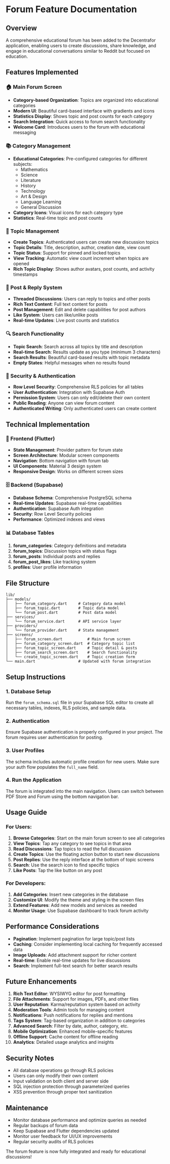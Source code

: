 # Forum Feature Documentation

## Overview

A comprehensive educational forum has been added to the Decentrafor application, enabling users to create discussions, share knowledge, and engage in educational conversations similar to Reddit but focused on education.

## Features Implemented

### 🏠 Main Forum Screen
- **Category-based Organization**: Topics are organized into educational categories
- **Modern UI**: Beautiful card-based interface with gradients and icons
- **Statistics Display**: Shows topic and post counts for each category
- **Search Integration**: Quick access to forum search functionality
- **Welcome Card**: Introduces users to the forum with educational messaging

### 📚 Category Management
- **Educational Categories**: Pre-configured categories for different subjects:
  - Mathematics
  - Science  
  - Literature
  - History
  - Technology
  - Art & Design
  - Language Learning
  - General Discussion
- **Category Icons**: Visual icons for each category type
- **Statistics**: Real-time topic and post counts

### 💬 Topic Management
- **Create Topics**: Authenticated users can create new discussion topics
- **Topic Details**: Title, description, author, creation date, view count
- **Topic Status**: Support for pinned and locked topics
- **View Tracking**: Automatic view count increment when topics are opened
- **Rich Topic Display**: Shows author avatars, post counts, and activity timestamps

### 📝 Post & Reply System
- **Threaded Discussions**: Users can reply to topics and other posts
- **Rich Text Content**: Full text content for posts
- **Post Management**: Edit and delete capabilities for post authors
- **Like System**: Users can like/unlike posts
- **Real-time Updates**: Live post counts and statistics

### 🔍 Search Functionality
- **Topic Search**: Search across all topics by title and description
- **Real-time Search**: Results update as you type (minimum 3 characters)
- **Search Results**: Beautiful card-based results with topic metadata
- **Empty States**: Helpful messages when no results found

### 🔐 Security & Authentication
- **Row Level Security**: Comprehensive RLS policies for all tables
- **User Authentication**: Integration with Supabase Auth
- **Permission System**: Users can only edit/delete their own content
- **Public Reading**: Anyone can view forum content
- **Authenticated Writing**: Only authenticated users can create content

## Technical Implementation

### 📱 Frontend (Flutter)
- **State Management**: Provider pattern for forum state
- **Screen Architecture**: Modular screen components
- **Navigation**: Bottom navigation with forum tab
- **UI Components**: Material 3 design system
- **Responsive Design**: Works on different screen sizes

### 🗄️ Backend (Supabase)
- **Database Schema**: Comprehensive PostgreSQL schema
- **Real-time Updates**: Supabase real-time capabilities
- **Authentication**: Supabase Auth integration
- **Security**: Row Level Security policies
- **Performance**: Optimized indexes and views

### 📊 Database Tables
1. **forum_categories**: Category definitions and metadata
2. **forum_topics**: Discussion topics with status flags
3. **forum_posts**: Individual posts and replies
4. **forum_post_likes**: Like tracking system
5. **profiles**: User profile information

## File Structure

```
lib/
├── models/
│   ├── forum_category.dart     # Category data model
│   ├── forum_topic.dart        # Topic data model
│   └── forum_post.dart         # Post data model
├── services/
│   └── forum_service.dart      # API service layer
├── providers/
│   └── forum_provider.dart     # State management
├── screens/
│   ├── forum_screen.dart           # Main forum screen
│   ├── forum_category_screen.dart  # Category topic list
│   ├── forum_topic_screen.dart     # Topic detail & posts
│   ├── forum_search_screen.dart    # Search functionality
│   └── create_topic_screen.dart    # Topic creation form
└── main.dart                   # Updated with forum integration
```

## Setup Instructions

### 1. Database Setup
Run the `forum_schema.sql` file in your Supabase SQL editor to create all necessary tables, indexes, RLS policies, and sample data.

### 2. Authentication
Ensure Supabase authentication is properly configured in your project. The forum requires user authentication for posting.

### 3. User Profiles
The schema includes automatic profile creation for new users. Make sure your auth flow populates the `full_name` field.

### 4. Run the Application
The forum is integrated into the main navigation. Users can switch between PDF Store and Forum using the bottom navigation bar.

## Usage Guide

### For Users:
1. **Browse Categories**: Start on the main forum screen to see all categories
2. **View Topics**: Tap any category to see topics in that area
3. **Read Discussions**: Tap topics to read the full discussion
4. **Create Topics**: Use the floating action button to start new discussions
5. **Post Replies**: Use the reply interface at the bottom of topic screens
6. **Search**: Use the search icon to find specific topics
7. **Like Posts**: Tap the like button on any post

### For Developers:
1. **Add Categories**: Insert new categories in the database
2. **Customize UI**: Modify the theme and styling in the screen files
3. **Extend Features**: Add new models and services as needed
4. **Monitor Usage**: Use Supabase dashboard to track forum activity

## Performance Considerations

- **Pagination**: Implement pagination for large topic/post lists
- **Caching**: Consider implementing local caching for frequently accessed data
- **Image Uploads**: Add attachment support for richer content
- **Real-time**: Enable real-time updates for live discussions
- **Search**: Implement full-text search for better search results

## Future Enhancements

1. **Rich Text Editor**: WYSIWYG editor for post formatting
2. **File Attachments**: Support for images, PDFs, and other files
3. **User Reputation**: Karma/reputation system based on activity
4. **Moderation Tools**: Admin tools for managing content
5. **Notifications**: Push notifications for replies and mentions
6. **Tags System**: Tag-based organization in addition to categories
7. **Advanced Search**: Filter by date, author, category, etc.
8. **Mobile Optimization**: Enhanced mobile-specific features
9. **Offline Support**: Cache content for offline reading
10. **Analytics**: Detailed usage analytics and insights

## Security Notes

- All database operations go through RLS policies
- Users can only modify their own content
- Input validation on both client and server side
- SQL injection protection through parameterized queries
- XSS prevention through proper text sanitization

## Maintenance

- Monitor database performance and optimize queries as needed
- Regular backups of forum data
- Keep Supabase and Flutter dependencies updated
- Monitor user feedback for UI/UX improvements
- Regular security audits of RLS policies

The forum feature is now fully integrated and ready for educational discussions!
